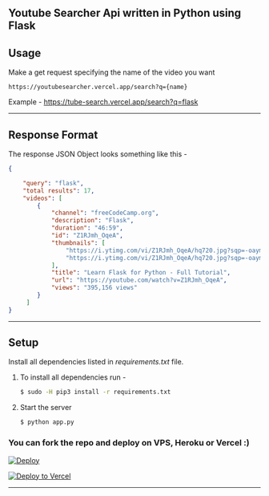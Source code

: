## Youtube Searcher Api written in Python using Flask  

## Usage

Make a get request specifying the name of the video you want
```
https://youtubesearcher.vercel.app/search?q={name}
```
Example - https://tube-search.vercel.app/search?q=flask

---

## Response Format

The response JSON Object looks something like this - 

```JSON
{

    "query": "flask",
    "total results": 17,
    "videos": [
        {
            "channel": "freeCodeCamp.org",
            "description": "Flask",
            "duration": "46:59",
            "id": "Z1RJmh_OqeA",
            "thumbnails": [
                "https://i.ytimg.com/vi/Z1RJmh_OqeA/hq720.jpg?sqp=-oaymwEjCOgCEMoBSFryq4qpAxUIARUAAAAAGAElAADIQj0AgKJDeAE=&rs=AOn4CLAuToT2WhtYyxoNenChum3vaPINkA",
                "https://i.ytimg.com/vi/Z1RJmh_OqeA/hq720.jpg?sqp=-oaymwEXCNAFEJQDSFryq4qpAwkIARUAAIhCGAE=&rs=AOn4CLD2_JIwPHoglSsUNAukZpYjypohRQ"
            ],
            "title": "Learn Flask for Python - Full Tutorial",
            "url": "https://youtube.com/watch?v=Z1RJmh_OqeA",
            "views": "395,156 views"
        }
     ]
}
```
---
## Setup

Install all dependencies listed in *requirements.txt* file. 

1. To install all dependencies run - 

    ```bash
    $ sudo -H pip3 install -r requirements.txt
    ```

2. Start the server

    ```bash 
    $ python app.py
    ```

### You can fork the repo and deploy on VPS, Heroku or Vercel :)  
[![Deploy](https://www.herokucdn.com/deploy/button.svg)](https://heroku.com/deploy?template=https://github.com/atikur-rabbi/tube-search)

[![Deploy to Vercel](https://vercel.com/button)](https://vercel.com/import/project?template=https://github.com/atikur-rabbi/tube-search)

---

